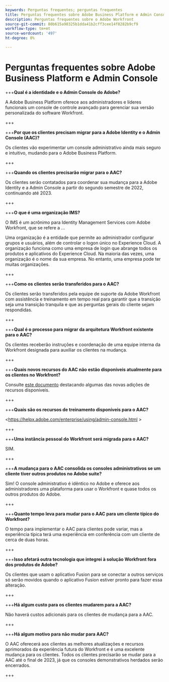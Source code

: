 ```yaml
---
keywords: Perguntas frequentes; perguntas frequentes
title: Perguntas frequentes sobre Adobe Business Platform e Admin Console
description: Perguntas frequentes sobre o Adobe Workfront
source-git-commit: 80b615a98325b1dda41b2cff3cee14f8282b9cf9
workflow-type: tm+mt
source-wordcount: '497'
ht-degree: 0%

---
```


# Perguntas frequentes sobre Adobe Business Platform e Admin Console

+++**Qual é a identidade e o Admin Console do Adobe?**

A Adobe Business Platform oferece aos administradores e líderes funcionais um console de controle avançado para gerenciar sua versão personalizada do software Workfront.

+++

+++**Por que os clientes precisam migrar para a Adobe Identity e o Admin Console (AAC)?**

Os clientes vão experimentar um console administrativo ainda mais seguro e intuitivo, mudando para o Adobe Business Platform.

+++

+++**Quando os clientes precisarão migrar para o AAC?**

Os clientes serão contatados para coordenar sua mudança para a Adobe Identity e a Admin Console a partir do segundo semestre de 2022, continuando até 2023.

+++

+++**O que é uma organização IMS?**

O IMS é um acrônimo para Identity Management Services com Adobe Workfront, que se refere a ...

Uma organização é a entidade que permite ao administrador configurar grupos e usuários, além de controlar o logon único no Experience Cloud. A organização funciona como uma empresa de login que abrange todos os produtos e aplicativos do Experience Cloud. Na maioria das vezes, uma organização é o nome da sua empresa. No entanto, uma empresa pode ter muitas organizações.

+++

+++**Como os clientes serão transferidos para o AAC?**

Os clientes serão transferidos pela equipe de suporte da Adobe Workfront com assistência e treinamento em tempo real para garantir que a transição seja uma transição tranquila e que as perguntas gerais do cliente sejam respondidas.

+++

+++**Qual é o processo para migrar da arquitetura Workfront existente para o AAC?**

Os clientes receberão instruções e coordenação de uma equipe interna da Workfront designada para auxiliar os clientes na mudança.

+++

+++**Quais novos recursos do AAC não estão disponíveis atualmente para os clientes no Workfront?**

Consulte [este documento](overview.md) destacando algumas das novas adições de recursos disponíveis.

+++

+++**Quais são os recursos de treinamento disponíveis para o AAC?**

&lt;https://helpx.adobe.com/enterprise/using/admin-console.html >

+++

+++**Uma instância pessoal do Workfront será migrada para o AAC?**

SIM.

+++

+++**A mudança para o AAC consolida os consoles administrativos se um cliente tiver outros produtos no Adobe suite?**

Sim! O console administrativo é idêntico no Adobe e oferece aos administradores uma plataforma para usar o Workfront e quase todos os outros produtos do Adobe.

+++

+++**Quanto tempo leva para mudar para o AAC para um cliente típico do Workfront?**

O tempo para implementar o AAC para clientes pode variar, mas a experiência típica terá uma experiência em conferência com um cliente de cerca de duas horas.

+++

+++**Isso afetará outra tecnologia que integrei à solução Workfront fora dos produtos de Adobe?**

Os clientes que usam o aplicativo Fusion para se conectar a outros serviços só serão movidos quando o aplicativo Fusion estiver pronto para fazer essa alteração.

+++

+++**Há algum custo para os clientes mudarem para a AAC?**

Não haverá custos adicionais para os clientes de mudança para a AAC.

+++

+++**Há algum motivo para não mudar para AAC?**

O AAC oferecerá aos clientes as melhores atualizações e recursos aprimorados da experiência futura do Workfront e é uma excelente mudança para os clientes. Todos os clientes precisarão se mudar para a AAC até o final de 2023, já que os consoles demonstrativos herdados serão encerrados.

+++
